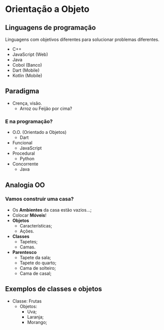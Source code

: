 # Orientação a Objeto

## Linguagens de programação

Linguagens com objetivos diferentes para solucionar problemas diferentes.

- C++
- JavaScript (Web)
- Java
- Cobol (Banco)
- Dart (Mobile)
- Kotlin (Mobile)

## Paradigma

- Crença, visão.
  - Arroz ou Feijão por cima?

### E na programação?

- O.O. (Orientado a Objetos)
  - Dart
- Funcional
  - JavaScript
- Procedural
  - Python
- Concorrente
  - Java

## Analogia OO

### Vamos construir uma casa?

- Os **Ambientes** da casa estão vazios...;
- Colocar **Móveis**!
  <br/>
- **Objetos**
  - Características;
  - Ações.
- **Classes**
  - Tapetes;
  - Camas.
- **Parentesco**
  - Tapete da sala;
  - Tapete do quarto;
  - Cama de solteiro;
  - Cama de casal;

## Exemplos de classes e objetos

- Classe: Frutas
  - Objetos:
    - Uva;
    - Laranja;
    - Morango;
